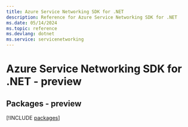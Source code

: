 ```yaml
---
title: Azure Service Networking SDK for .NET
description: Reference for Azure Service Networking SDK for .NET
ms.date: 05/14/2024
ms.topic: reference
ms.devlang: dotnet
ms.service: servicenetworking
---
```

# Azure Service Networking SDK for .NET - preview
## Packages - preview
[!INCLUDE [packages](service-networking-index.md)]